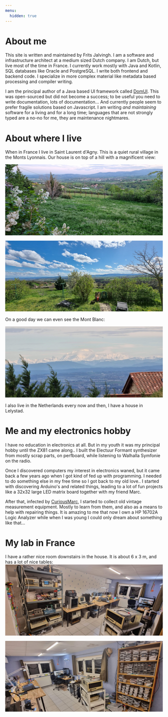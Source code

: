 ```yaml
---
menu:
  hidden: true
---
```

# About me

This site is written and maintained by Frits Jalvingh. I am a software and infrastructure architect at a medium sized Dutch company. I am Dutch, but live most of the time in France.
I currently work mostly with Java and Kotlin, SQL databases like Oracle and PostgreSQL. I write both frontend and backend code. I specialize in more complex material like metadata based processing and compiler writing.

I am the principal author of a Java based UI framework called [DomUI](https://domui.atlassian.net/). This was open-sourced but did not become a success; to be useful you need to write documentation, lots of documentation... And currently people seem to prefer fragile solutions based on Javascript. I am writing *and maintaining* software for a living and for a long time; languages that are not strongly typed are a no-no for me, they are maintenance nightmares.

# About where I live
When in France I live in Saint Laurent d'Agny. This is a quiet rural village in the Monts Lyonnais. Our house is on top of a hill with a magnificent view:

![View from the garden](gardenview-1.png)

![More views](gardenview-2.png)

On a good day we can even see the Mont Blanc:

![Mont Blanc from La Chapelle](montblanc-1.png)

I also live in the Netherlands every now and then, I have a house in Lelystad.

# Me and my electronics hobby

I have no education in electronics at all. But in my youth it was my principal hobby until the ZX81 came along.. I built the Electuur Formant synthesizer from mostly scrap parts, on perfboard, while listening to Walhalla Symfonie on the radio.

Once I discovered computers my interest in electronics waned, but it came back a few years ago when I got kind of fed up with programming. I needed to do something else in my free time so I got back to my old love.. I started with discovering Arduino's and related things, leading to a lot of fun projects like a 32x32 large LED matrix board together with my friend Marc.

After that, infected by [CuriousMarc](https://curiousmarc.com), I started to collect old vintage measurement equipment. Mostly to learn from them, and also as a means to help with repairing things. It is amazing to me that now I own a HP 16702A Logic Analyzer while when I was young I could only dream about something like that...

# My lab in France
I have a rather nice room downstairs in the house. It is about 6 x 3 m, and has a lot of nice tables:
![Lab image 1](lab-1.png)

![Lab image 2](lab-2.png)


